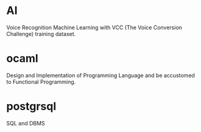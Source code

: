# AI
Voice Recognition Machine Learning with VCC (The Voice Conversion Challenge) training dataset.

# ocaml
Design and Implementation of Programming Language and be accustomed to Functional Programming.

# postgrsql
SQL and DBMS
